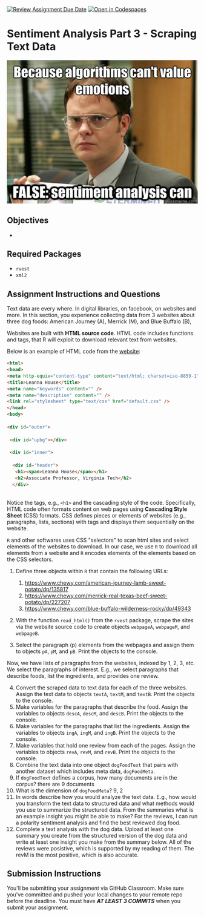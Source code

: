 [![Review Assignment Due Date](https://classroom.github.com/assets/deadline-readme-button-24ddc0f5d75046c5622901739e7c5dd533143b0c8e959d652212380cedb1ea36.svg)](https://classroom.github.com/a/iFwN1S6z)
[![Open in Codespaces](https://classroom.github.com/assets/launch-codespace-7f7980b617ed060a017424585567c406b6ee15c891e84e1186181d67ecf80aa0.svg)](https://classroom.github.com/open-in-codespaces?assignment_repo_id=13377688)
# Sentiment Analysis Part 3 - Scraping Text Data

![Assignment Meme](images/image-png-May-11-2023-08-15-44-9663-PM.webp)

## Objectives

-

## Required Packages

- `rvest`
- `xml2`

## Assignment Instructions and Questions

Text data are every where.  In digital libraries, on facebook, on websites and more.  In this section, you experience collecting data from 3 websites about three dog foods: American Journey (A), Merrick (M), and Blue Buffalo (B),

Websites are built with **HTML source code**.  HTML code includes functions and tags, that  R will exploit to download relevant text from websites.  

Below is an example of HTML code from the [website](https://www.apps.stat.vt.edu/house):

```html
<html>
<head>
<meta http-equiv="content-type" content="text/html; charset=iso-8859-1" />
<title>Leanna House</title>
<meta name="keywords" content="" />
<meta name="description" content="" />
<link rel="stylesheet" type="text/css" href="default.css" />
</head>
<body>

<div id="outer">

 <div id="upbg"></div>

 <div id="inner">

  <div id="header">
   <h1><span>Leanna House</span></h1>
   <h2>Associate Professor, Virginia Tech</h2>
  </div>
 
```

Notice the tags, e.g., `<h1>` and the cascading style of the code.  Specifically,   HTML code often formats content on web pages using **Cascading Style Sheet** (CSS) formats.    CSS  defines pieces or elements of  websites (e.g., paragraphs, lists, sections) with tags and displays them sequentially on the website.

`R` and other softwares uses CSS "selectors"  to scan html sites and select elements of the websites to download.  In our case, we use `R` to download all elements from a website and `R` encodes elements of the elements based on the CSS selectors.  

1. Define three objects within `R` that contain the following URLs:
   1. <https://www.chewy.com/american-journey-lamb-sweet-potato/dp/135817>
   2. <https://www.chewy.com/merrick-real-texas-beef-sweet-potato/dp/227207>
   3. <https://www.chewy.com/blue-buffalo-wilderness-rocky/dp/49343>

2. With the function `read_html()` from the `rvest` package, scrape the sites via the website source code to create objects `webpageA`, `webpageM`, and `webpageB`.
3. Select the paragraph (p) elements from the webpages and assign them to objects `pA`, `pM`, and `pB`.  Print the objects to the console.

Now, we have lists of paragraphs from the websites, indexed by 1, 2, 3, etc. We select the paragraphs of interest. E.g., we select paragraphs that describe foods, list the ingredients, and provides one review.

4. Convert the scraped data to text data for each of the three websites.  Assign the text data to objects `textA`, `textM`, and `textB`.  Print the objects to the console.
5. Make variables for the paragraphs that describe the food. Assign the variables to objects `descA`, `descM`, and `descB`.  Print the objects to the console.
6. Make variables for the paragraphs that list the ingredients. Assign the variables to objects `ingA`, `ingM`, and `ingB`.  Print the objects to the console.
7. Make variables that hold one review from each of the pages. Assign the variables to objects `revA`, `revM`, and `revB`.  Print the objects to the console.
8. Combine the text data into one object `dogFoodText` that pairs with another dataset which includes meta data, `dogFoodMeta`.
9. If `dogFoodText` defines a corpus, how many documents are in the corpus? there are 9 documents 
10. What is the dimension of `dogFoodMeta`? 9, 2
11. In words describe how you would analyze the text data.  E.g., how would you transform the text data to structured data and what methods would you use to summarize the structured data.  From the summaries what is an example insight you might be able to make? For the reviews, I can run a polarity sentiment analysis and find the best reviewed dog food.
12. Complete a text analysis with the dog data. Upload at least one summary you create from the structured version of the dog data and write at least one insight you make from the summary below. All of the reviews were posistive, which is supported by my reading of them. The revM is the most positive, which is also accurate.

## Submission Instructions

You'll be submitting your assignment via GitHub Classroom. Make sure you've committed and pushed your local changes to your remote repo before the deadline. You must have ***AT LEAST 3 COMMITS*** when you submit your assignment.

